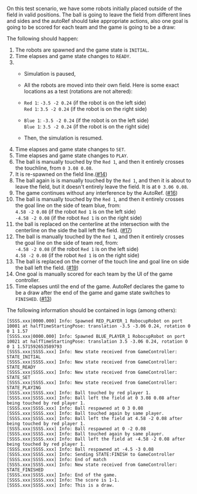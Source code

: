 On this test scenario, we have some robots initially placed outside of the field in valid positions. The ball is going to leave the field from different lines and sides and the autoRef should take appropriate actions, also one goal is going to be scored for each team and the game is going to be a draw:

The following should happen:

1. The robots are spawned and the game state is `INITIAL`.
2. Time elapses and game state changes to `READY`.
3. - Simulation is paused,
   - All the robots are moved into their own field. Here is some exact locations as a test (rotations are not altered):
   - `Red 1`:  `-3.5 -2 0.24` (if the robot is on the left side)\
   `Red 1`:  `3.5 -2 0.24` (if the robot is on the right side)

   - `Blue 1`:  `-3.5 -2 0.24` (if the robot is on the left side)\
   `Blue 1`:  `3.5 -2 0.24` (if the robot is on the right side)
   - Then, the simulation is resumed.
4. Time elapses and game state changes to `SET`.
5. Time elapses and game state changes to `PLAY`.
6. The ball is manually touched by the `Red 1`, and then it entirely crosses the touchline, from `0 3.08 0.08`.
7. It is re-spawned on the field line.([#14](https://github.com/RoboCup-Humanoid-TC/webots/issues/14))
8. The ball again is is manually touched by the `Red 1`, and then it is about to leave the field, but it doesn't entirely leave the field. It is at `0 3.06 0.08`.
9. The game continues without any interference by the AutoRef. ([#16](https://github.com/RoboCup-Humanoid-TC/webots/issues/16))
10. The ball is manually touched by the `Red 1`, and then it entirely crosses the goal line on the side of team blue, from:\
   `4.58 -2 0.08` (if the robot `Red 1` is on the left side)\
   `-4.58 -2 0.08` (if the robot `Red 1` is on the right side)
11. the ball is replaced on the centerline at the intersection with the centerline on the side the ball left the field. ([#17](https://github.com/RoboCup-Humanoid-TC/webots/issues/17))
12. The ball is manually touched by the `Red 1`, and then it entirely crosses the goal line on the side of team red, from:\
   `-4.58 -2 0.08` (if the robot `Red 1` is on the left side)\
   `4.58 -2 0.08` (if the robot `Red 1` is on the right side)
13. The ball is replaced on the corner of the touch line and goal line on side the ball left the field. ([#19](https://github.com/RoboCup-Humanoid-TC/webots/issues/19))
14. One goal is manually scored for each team by the UI of the game controller.
15. Time elapses until the end of the game. AutoRef declares the game to be a draw after the end of the game and game state switches to `FINISHED`. ([#13](https://github.com/RoboCup-Humanoid-TC/webots/issues/13))

The following information should be contained in logs (among others):

```
[SSSS.xxx|0000.000] Info: Spawned RED_PLAYER_1 RobocupRobot on port 10001 at halfTimeStartingPose: translation -3.5 -3.06 0.24, rotation 0 0 1 1.57
[SSSS.xxx|0000.000] Info: Spawned BLUE_PLAYER_1 RobocupRobot on port 10021 at halfTimeStartingPose: translation 3.5 -3.06 0.24, rotation 0 0 1 1.571592653589793
[SSSS.xxx|SSSS.xxx] Info: New state received from GameController: STATE_INITIAL
[SSSS.xxx|SSSS.xxx] Info: New state received from GameController: STATE_READY
[SSSS.xxx|SSSS.xxx] Info: New state received from GameController: STATE_SET
[SSSS.xxx|SSSS.xxx] Info: New state received from GameController: STATE_PLAYING
[SSSS.xxx|SSSS.xxx] Info: Ball touched by red player 1.
[SSSS.xxx|SSSS.xxx] Info: Ball left the field at 0 3.08 0.08 after being touched by red player 1.
[SSSS.xxx|SSSS.xxx] Info: Ball respawned at 0 3 0.08
[SSSS.xxx|SSSS.xxx] Info: Ball touched again by same player.
[SSSS.xxx|SSSS.xxx] Info: Ball left the field at 4.58 -2 0.08 after being touched by red player 1.
[SSSS.xxx|SSSS.xxx] Info: Ball respawned at 0 -2 0.08
[SSSS.xxx|SSSS.xxx] Info: Ball touched again by same player.
[SSSS.xxx|SSSS.xxx] Info: Ball left the field at -4.58 -2 0.08 after being touched by red player 1.
[SSSS.xxx|SSSS.xxx] Info: Ball respawned at -4.5 -3 0.08
[SSSS.xxx|SSSS.xxx] Info: Sending STATE:FINISH to GameController
[SSSS.xxx|SSSS.xxx] Info: End of match
[SSSS.xxx|SSSS.xxx] Info: New state received from GameController: STATE_FINISHED
[SSSS.xxx|SSSS.xxx] Info: End of the game.
[SSSS.xxx|SSSS.xxx] Info: The score is 1-1.
[SSSS.xxx|SSSS.xxx] Info: This is a draw.
```
